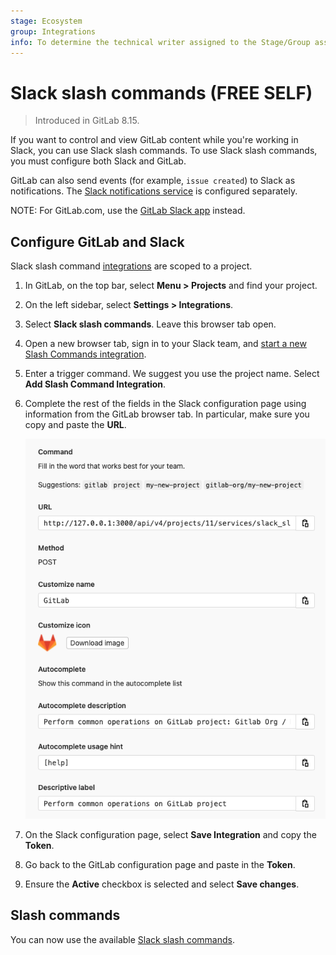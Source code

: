 ```yaml
---
stage: Ecosystem
group: Integrations
info: To determine the technical writer assigned to the Stage/Group associated with this page, see https://about.gitlab.com/handbook/engineering/ux/technical-writing/#assignments
---
```


# Slack slash commands **(FREE SELF)**

> Introduced in GitLab 8.15.

If you want to control and view GitLab content while you're
working in Slack, you can use Slack slash commands.
To use Slack slash commands, you must configure both Slack and GitLab.

GitLab can also send events (for example, `issue created`) to Slack as notifications.
The [Slack notifications service](slack.md) is configured separately.

NOTE:
For GitLab.com, use the [GitLab Slack app](gitlab_slack_application.md) instead.

## Configure GitLab and Slack

Slack slash command [integrations](overview.md#accessing-integrations)
are scoped to a project.

1. In GitLab, on the top bar, select **Menu > Projects** and find your project.
1. On the left sidebar, select **Settings > Integrations**.
1. Select **Slack slash commands**. Leave this browser tab open.
1. Open a new browser tab, sign in to your Slack team, and [start a new Slash Commands integration](https://my.slack.com/services/new/slash-commands).
1. Enter a trigger command. We suggest you use the project name.
   Select **Add Slash Command Integration**.
1. Complete the rest of the fields in the Slack configuration page using information from the GitLab browser tab.
   In particular, make sure you copy and paste the **URL**.

   ![Slack setup instructions](img/slack_setup.png)

1. On the Slack configuration page, select **Save Integration** and copy the **Token**.
1. Go back to the GitLab configuration page and paste in the **Token**.
1. Ensure the **Active** checkbox is selected and select **Save changes**.

## Slash commands

You can now use the available [Slack slash commands](../../../integration/slash_commands.md).
